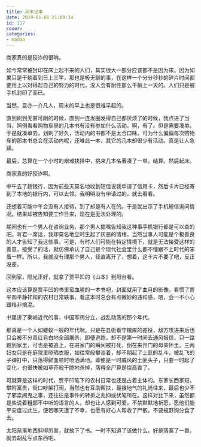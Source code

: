 ```yaml
---
title: 周末记事
date: 2019-01-06 21:09:14
id: 117
cover: 
categories:
- madao
---
```


商家真的是狡诈的很呐。

如今常常被封印在床上起不来的人们，其实很大一部分应该都不是因为床。因为如果只是干躺着到日上三竿，那也是极无聊的事，在这样一个分分秒秒的碎片时间都要用上以对得起自己的努力的时代，没人会有耐性那么干躺上一天的。人们只是被手机封印了而已。

当然，吾亦一介凡人，周末的早上也是很难早起的。

直到刷到无甚可刷的时候，直到一连发圈发得自己都厌烦了的时候，我点进了当当，照例看看购物车里的几本书有没有参加什么活动。啊，有了。但是需要凑单。于是就凑单去，划剌了好久，活动内的书都不是太合口味。可为什么偏偏每次购物车的那本书总会在活动内呢，还唯此一本，其它的几本却很少有活动。真是让人急躁。

最后，总算在一个小时的艰难抉择中，挑来几本名著凑了一单。结算。然后起床。

商家真的好狡诈啊。

  
中午去了趟银行，因为前些天莫名地收到短信说我申请了信用卡，然后卡片已经寄到了本地的银行内，可以去领。我明明没有申请过的，就去看看。

还想着可能中午会没有人接待，到了却是有人在的。于是就出示了手机短信询问情况。结果却被告知要工作日来，现在是无法处理的。

期间也有一个男人在咨询业务，那个男人插嘴告知我这种事手机银行都是可以查的吧。听君一席话，我却莫名地立时生起了厌恶的情绪。当然当事人可能是个极善良的人才告知了我这些事。可是，有时人们可能在特定情境下，就是无法接受这样的善意，接受了的话，就仿佛承认了自己是个现代社会里什么都不懂跟不上时代的笨蛋一样。所以，我就没有理那个男人，径直离开了，想着，这卡片不要了吧，反正没差。

  
回到家，阳光正好，就拿了贾平凹的《山本》到阳台看。

这本应该算是贾平凹的书里蛮血腥的一本书吧，封面就用了血月的影像。看惯了贾平凹平静祥和的农村日常轶事，看这本时总会有点微妙的违和感，嗯，会一不小心跟格非搞混。

书里讲了秦岭近代的事，中国军阀分立，战乱动荡的那个年代。

那真是一个人如蝼蚁一般的年代啊。只是在县衙看守粮库的差役，敌方攻进来后也只会被不分青红皂白地全部屠杀，即便逃跑，却不是第一时间去通风报信，只一路跑到家里，可也是被追上，在进家门的瞬间被打死，倒在来开门的母亲怀里。三两妇女只是在庭院里晾晒衣服，如往常般攀谈着，却不期起了土匪的乱斗，被乱飞的子弹打中，只落得鲜血顿时喷洒满地。即便是一时威风的土匪头子，只要一时起了变化，也很快被如草芥般干脆地杀掉，落得全尸算是烧高香了。

可就算是这样的时代，贾平凹笔下的农村日常也还是占着主体的。东家长西家短，攀附富贵，街口吵架打闹，当然也有互助帮扶，最接地气的礼尚往来，最后也少不了邪祟闹鬼之事，还往往是事件的转折之兆抑或伏笔所在。这样对比下来，虽然都是些说着粗鄙不中听的语言的人，却也让人感到可爱。不禁默默地祈愿，愿他们能平安度过此生，便若哪天遭了不幸，也愿有好心人帮收了尸骸，不要被野狗分食了去。

  
太阳渐渐地西斜得厉害，就放下了书。一时不知道了该做什么，好是落寞了一番。就去胡乱写点东西吧。
